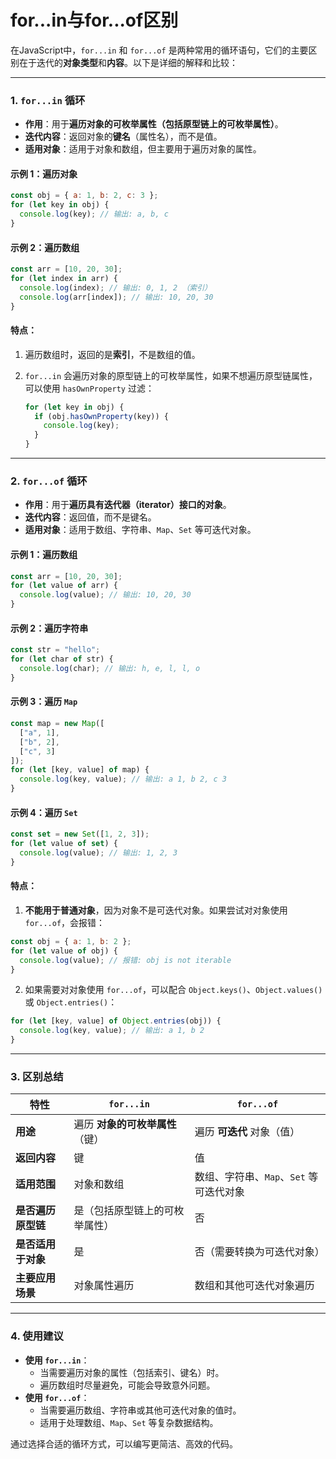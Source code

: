 # for...in与for...of区别
在JavaScript中，`for...in` 和 `for...of` 是两种常用的循环语句，它们的主要区别在于迭代的**对象类型**和**内容**。以下是详细的解释和比较：

---

### **1. `for...in` 循环**

- **作用**：用于**遍历对象的可枚举属性（包括原型链上的可枚举属性）**。
- **迭代内容**：返回对象的**键名**（属性名），而不是值。
- **适用对象**：适用于对象和数组，但主要用于遍历对象的属性。

#### 示例 1：遍历对象
```javascript
const obj = { a: 1, b: 2, c: 3 };
for (let key in obj) {
  console.log(key); // 输出: a, b, c
}
```

#### 示例 2：遍历数组

```javascript
const arr = [10, 20, 30];
for (let index in arr) {
  console.log(index); // 输出: 0, 1, 2 （索引）
  console.log(arr[index]); // 输出: 10, 20, 30
}
```

#### 特点：

1. 遍历数组时，返回的是**索引**，不是数组的值。
2. `for...in` 会遍历对象的原型链上的可枚举属性，如果不想遍历原型链属性，可以使用 `hasOwnProperty` 过滤：
    
    ```javascript
    for (let key in obj) {
      if (obj.hasOwnProperty(key)) {
        console.log(key);
      }
    }
    ```
    

---

### **2. `for...of` 循环**

- **作用**：用于**遍历具有迭代器（iterator）接口的对象**。
- **迭代内容**：返回值，而不是键名。
- **适用对象**：适用于数组、字符串、`Map`、`Set` 等可迭代对象。

#### 示例 1：遍历数组

```javascript
const arr = [10, 20, 30];
for (let value of arr) {
  console.log(value); // 输出: 10, 20, 30
}
```

#### 示例 2：遍历字符串

```javascript
const str = "hello";
for (let char of str) {
  console.log(char); // 输出: h, e, l, l, o
}
```

#### 示例 3：遍历 `Map`

```javascript
const map = new Map([
  ["a", 1],
  ["b", 2],
  ["c", 3]
]);
for (let [key, value] of map) {
  console.log(key, value); // 输出: a 1, b 2, c 3
}
```

#### 示例 4：遍历 `Set`

```javascript
const set = new Set([1, 2, 3]);
for (let value of set) {
  console.log(value); // 输出: 1, 2, 3
}
```

#### 特点：

1. **不能用于普通对象**，因为对象不是可迭代对象。如果尝试对对象使用 `for...of`，会报错：
```javascript
const obj = { a: 1, b: 2 };
for (let value of obj) {
  console.log(value); // 报错: obj is not iterable
}
```

2. 如果需要对对象使用 `for...of`，可以配合 `Object.keys()`、`Object.values()` 或 `Object.entries()`：
```javascript
for (let [key, value] of Object.entries(obj)) {
  console.log(key, value); // 输出: a 1, b 2
}
```


---

### **3. 区别总结**

| 特性          | `for...in`         | `for...of`                |
| ----------- | ------------------ | ------------------------- |
| **用途**      | 遍历 **对象的可枚举属性**（键） | 遍历 **可迭代** 对象（值）          |
| **返回内容**    | 键                  | 值                         |
| **适用范围**    | 对象和数组              | 数组、字符串、`Map`、`Set` 等可迭代对象 |
| **是否遍历原型链** | 是（包括原型链上的可枚举属性）    | 否                         |
| **是否适用于对象** | 是                  | 否（需要转换为可迭代对象）             |
| **主要应用场景**  | 对象属性遍历             | 数组和其他可迭代对象遍历              |

---

### **4. 使用建议**

- **使用 `for...in`**：
    - 当需要遍历对象的属性（包括索引、键名）时。
    - 遍历数组时尽量避免，可能会导致意外问题。
- **使用 `for...of`**：
    - 当需要遍历数组、字符串或其他可迭代对象的值时。
    - 适用于处理数组、`Map`、`Set` 等复杂数据结构。

通过选择合适的循环方式，可以编写更简洁、高效的代码。